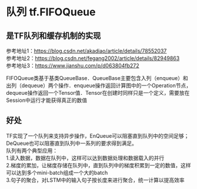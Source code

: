 # 队列 tf.FIFOQueue
## 是TF队列和缓存机制的实现
参考地址1：https://blog.csdn.net/akadiao/article/details/78552037 <br>
参考地址2：https://blog.csdn.net/fegang2002/article/details/82949863 <br>
参考地址3：https://www.jianshu.com/p/d063804fb272 <br>

FIFOQueue类基于基类QueueBase．QueueBase主要包含入列（enqueue）和出列（dequeue）两个操作．enqueue操作返回计算图中的一个Operation节点，dequeue操作返回一个Tensor值．Tensor在创建时同样只是一个定义，需要放在Session中运行才能获得真正的数值

## 好处
TF实现了一个队列来支持异步操作，EnQueue可以阻塞直到队列中的空间足够；DeQueue也可以阻塞直到队列中一系列的要求得到满足。<br>
队列有两个典型应用：<br>
1.读入数据，数据在队列中，这样可以达到数据处理和数据载入的并行<br>
2.梯度的累加，让梯度存储在队列中，直到队列中的梯度积累到一定的数值，这样可以达到多个mini-batch组成一个大的batch<br>
3.句子的聚合，对LSTM中的输入句子按长度来进行聚合，统一计算以提高效率<br>
